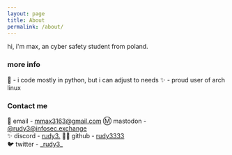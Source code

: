 ```yaml
---
layout: page
title: About
permalink: /about/
---
```


hi, i'm max, an cyber safety student from poland. 

### more info

📖 - i code mostly in python, but i can adjust to needs 
✨ - proud user of arch linux

### Contact me

📨 email - [mmax3163@gmail.com](mailto:mmax3163@gmail.com)
Ⓜ️ mastodon - [@rudy3@infosec.exchange](https://infosec.exchange/@rudy3)\
✨ discord - [rudy3.](https://discordapp.com/users/1042539859245547550)
👨‍💻 github - [rudy3333](https://github.com/rudy3333)\
🐦 twitter - [\_rudy3\_](https://twitter.com/_rudy3_)
